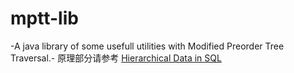 mptt-lib
========

-A  java library of some usefull utilities with Modified Preorder Tree Traversal.-
原理部分请参考 [Hierarchical Data in SQL](https://www.databasestar.com/hierarchical-data-sql/#c3)

